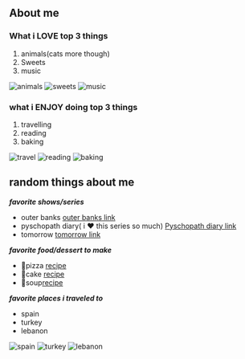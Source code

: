 ## About me 

### What i LOVE top 3 things
1. animals(cats more though)
2. Sweets
3. music

![animals](https://i.pinimg.com/236x/cc/c4/06/ccc406dbafc09f3ac2f066a494af21e7.jpg)
![sweets](https://i.pinimg.com/236x/4e/e0/59/4ee059f2eddc2711aaa279f2d83dba36.jpg) 
![music](https://i.pinimg.com/236x/6b/9e/3a/6b9e3aee4752b33544ae5440d09e314c.jpg)

### what i ENJOY doing top 3 things
1. travelling
2. reading
3. baking

![travel](https://i.pinimg.com/236x/34/9e/b5/349eb5613bede511b59d806411355b88.jpg)
![reading](https://i.pinimg.com/236x/54/3f/27/543f27798686b20c493f82e941a60fba.jpg)
![baking](https://i.pinimg.com/236x/a8/17/9e/a8179e92346dea511e3b6d76a6098452.jpg)


## random things about me
***favorite shows/series***
- outer banks [outer banks link ](https://www.netflix.com/ca/title/80236318)
- pyschopath diary( i ❤️ this series so much) [Pyschopath diary link](https://www.viki.com/tv/36757c-psychopath-diary)
- tomorrow [tomorrow link](https://www.netflix.com/ca/title/81503460)

***favorite food/dessert to make***
- 🍕pizza [recipe](https://www.simplyrecipes.com/recipes/homemade_pizza/)
- 🍰cake [recipe](https://www.allrecipes.com/recipe/17481/simple-white-cake/)
- 🥘soup[recipe](https://themodernproper.com/30-best-soup-recipes)

***favorite places i traveled to***
- spain
- turkey
- lebanon

![spain](https://i.pinimg.com/236x/23/8b/9a/238b9aca74a7605ffb6f8884a6db152c.jpg)
![turkey](https://i.pinimg.com/236x/05/f8/95/05f895473a402efffd18a6beaffbe973.jpg)
![lebanon](https://i.pinimg.com/236x/f3/29/fb/f329fb7c41a7304fd0d693903ab8587e.jpg)


